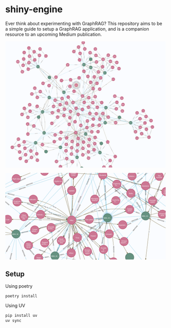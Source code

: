 # shiny-engine

Ever think about experimenting with GraphRAG? This repository aims to be a simple guide to setup a GraphRAG application, and is a companion resource to an upcoming Medium publication.

<p align="center">
    <img src="./images/llamaindex_neo4j.png">
</p>

<p align="center">
    <img src="./images/llamaindex_neo4j_zoom.png">
</p>

## Setup
Using poetry
```
poetry install
```

Using UV
```
pip install uv
uv sync
```